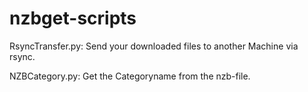 # nzbget-scripts

RsyncTransfer.py: Send your downloaded files to another Machine via rsync.

NZBCategory.py: Get the Categoryname from the nzb-file.
